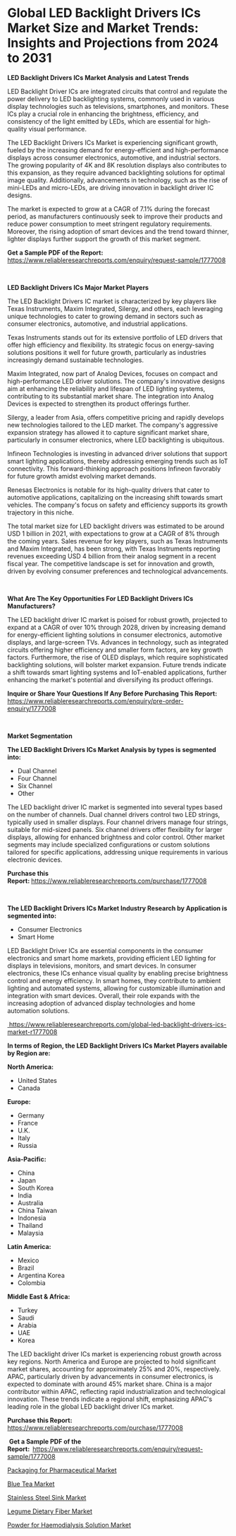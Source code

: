 <p><h1>Global LED Backlight Drivers ICs Market Size and Market Trends: Insights and Projections from 2024 to 2031</h1></p><p><strong>LED Backlight Drivers ICs Market Analysis and Latest Trends</strong></p>
<p><p>LED Backlight Driver ICs are integrated circuits that control and regulate the power delivery to LED backlighting systems, commonly used in various display technologies such as televisions, smartphones, and monitors. These ICs play a crucial role in enhancing the brightness, efficiency, and consistency of the light emitted by LEDs, which are essential for high-quality visual performance.</p><p>The LED Backlight Drivers ICs Market is experiencing significant growth, fueled by the increasing demand for energy-efficient and high-performance displays across consumer electronics, automotive, and industrial sectors. The growing popularity of 4K and 8K resolution displays also contributes to this expansion, as they require advanced backlighting solutions for optimal image quality. Additionally, advancements in technology, such as the rise of mini-LEDs and micro-LEDs, are driving innovation in backlight driver IC designs.</p><p>The market is expected to grow at a CAGR of 7.1% during the forecast period, as manufacturers continuously seek to improve their products and reduce power consumption to meet stringent regulatory requirements. Moreover, the rising adoption of smart devices and the trend toward thinner, lighter displays further support the growth of this market segment.</p></p>
<p><strong>Get a Sample PDF of the Report:&nbsp;</strong> <a href="https://www.reliableresearchreports.com/enquiry/request-sample/1777008?utm_campaign=16&utm_medium=2&utm_source=Github&utm_content=ia&utm_term=09102024&utm_id=led-backlight-drivers-ics">https://www.reliableresearchreports.com/enquiry/request-sample/1777008</a></p>
<p>&nbsp;</p>
<p><strong>LED Backlight Drivers ICs Major Market Players</strong></p>
<p><p>The LED Backlight Drivers IC market is characterized by key players like Texas Instruments, Maxim Integrated, Silergy, and others, each leveraging unique technologies to cater to growing demand in sectors such as consumer electronics, automotive, and industrial applications.</p><p>Texas Instruments stands out for its extensive portfolio of LED drivers that offer high efficiency and flexibility. Its strategic focus on energy-saving solutions positions it well for future growth, particularly as industries increasingly demand sustainable technologies.</p><p>Maxim Integrated, now part of Analog Devices, focuses on compact and high-performance LED driver solutions. The company's innovative designs aim at enhancing the reliability and lifespan of LED lighting systems, contributing to its substantial market share. The integration into Analog Devices is expected to strengthen its product offerings further.</p><p>Silergy, a leader from Asia, offers competitive pricing and rapidly develops new technologies tailored to the LED market. The company's aggressive expansion strategy has allowed it to capture significant market share, particularly in consumer electronics, where LED backlighting is ubiquitous.</p><p>Infineon Technologies is investing in advanced driver solutions that support smart lighting applications, thereby addressing emerging trends such as IoT connectivity. This forward-thinking approach positions Infineon favorably for future growth amidst evolving market demands.</p><p>Renesas Electronics is notable for its high-quality drivers that cater to automotive applications, capitalizing on the increasing shift towards smart vehicles. The company's focus on safety and efficiency supports its growth trajectory in this niche.</p><p>The total market size for LED backlight drivers was estimated to be around USD 1 billion in 2021, with expectations to grow at a CAGR of 8% through the coming years. Sales revenue for key players, such as Texas Instruments and Maxim Integrated, has been strong, with Texas Instruments reporting revenues exceeding USD 4 billion from their analog segment in a recent fiscal year. The competitive landscape is set for innovation and growth, driven by evolving consumer preferences and technological advancements.</p></p>
<p>&nbsp;</p>
<p><strong>What Are The Key Opportunities For LED Backlight Drivers ICs Manufacturers?</strong></p>
<p><p>The LED backlight driver IC market is poised for robust growth, projected to expand at a CAGR of over 10% through 2028, driven by increasing demand for energy-efficient lighting solutions in consumer electronics, automotive displays, and large-screen TVs. Advances in technology, such as integrated circuits offering higher efficiency and smaller form factors, are key growth factors. Furthermore, the rise of OLED displays, which require sophisticated backlighting solutions, will bolster market expansion. Future trends indicate a shift towards smart lighting systems and IoT-enabled applications, further enhancing the market's potential and diversifying its product offerings.</p></p>
<p><strong>Inquire or Share Your Questions If Any Before Purchasing This Report:</strong> <a href="https://www.reliableresearchreports.com/enquiry/pre-order-enquiry/1777008?utm_campaign=16&utm_medium=2&utm_source=Github&utm_content=ia&utm_term=09102024&utm_id=led-backlight-drivers-ics">https://www.reliableresearchreports.com/enquiry/pre-order-enquiry/1777008</a></p>
<p>&nbsp;</p>
<p><strong>Market Segmentation</strong></p>
<p><strong>The LED Backlight Drivers ICs Market Analysis by types is segmented into:</strong></p>
<p><ul><li>Dual Channel</li><li>Four Channel</li><li>Six Channel</li><li>Other</li></ul></p>
<p><p>The LED backlight driver IC market is segmented into several types based on the number of channels. Dual channel drivers control two LED strings, typically used in smaller displays. Four channel drivers manage four strings, suitable for mid-sized panels. Six channel drivers offer flexibility for larger displays, allowing for enhanced brightness and color control. Other market segments may include specialized configurations or custom solutions tailored for specific applications, addressing unique requirements in various electronic devices.</p></p>
<p><strong>Purchase this Report:&nbsp;</strong><a href="https://www.reliableresearchreports.com/purchase/1777008?utm_campaign=16&utm_medium=2&utm_source=Github&utm_content=ia&utm_term=09102024&utm_id=led-backlight-drivers-ics">https://www.reliableresearchreports.com/purchase/1777008</a></p>
<p>&nbsp;</p>
<p><strong>The LED Backlight Drivers ICs Market Industry Research by Application is segmented into:</strong></p>
<p><ul><li>Consumer Electronics</li><li>Smart Home</li></ul></p>
<p><p>LED Backlight Driver ICs are essential components in the consumer electronics and smart home markets, providing efficient LED lighting for displays in televisions, monitors, and smart devices. In consumer electronics, these ICs enhance visual quality by enabling precise brightness control and energy efficiency. In smart homes, they contribute to ambient lighting and automated systems, allowing for customizable illumination and integration with smart devices. Overall, their role expands with the increasing adoption of advanced display technologies and home automation solutions.</p></p>
<p><a href="https://www.reliableresearchreports.com/global-led-backlight-drivers-ics-market-r1777008?utm_campaign=16&utm_medium=2&utm_source=Github&utm_content=ia&utm_term=09102024&utm_id=led-backlight-drivers-ics">&nbsp;https://www.reliableresearchreports.com/global-led-backlight-drivers-ics-market-r1777008</a></p>
<p><strong>In terms of Region, the LED Backlight Drivers ICs Market Players available by Region are:</strong></p>
<p>
    <p> <strong> North America: </strong>
        <ul>
            <li>United States</li>
            <li>Canada</li>
        </ul>
        </p> 
    <p> <strong> Europe: </strong>
        <ul>
            <li>Germany</li>
            <li>France</li>
            <li>U.K.</li>
            <li>Italy</li>
            <li>Russia</li>
        </ul>
        </p> 
    <p> <strong> Asia-Pacific: </strong>
        <ul>
            <li>China</li>
            <li>Japan</li>
            <li>South Korea</li>
            <li>India</li>
            <li>Australia</li>
            <li>China Taiwan</li>
            <li>Indonesia</li>
            <li>Thailand</li>
            <li>Malaysia</li>
        </ul>
        </p> 
    <p> <strong> Latin America: </strong>
        <ul>
            <li>Mexico</li>
            <li>Brazil</li>
            <li>Argentina Korea</li>
            <li>Colombia</li>
        </ul>
        </p> 
    <p> <strong> Middle East & Africa: </strong>
        <ul>
            <li>Turkey</li>
            <li>Saudi</li>
            <li>Arabia</li>
            <li>UAE</li>
            <li>Korea</li>
        </ul>
    </p>
    </p>
<p><p>The LED backlight driver ICs market is experiencing robust growth across key regions. North America and Europe are projected to hold significant market shares, accounting for approximately 25% and 20%, respectively. APAC, particularly driven by advancements in consumer electronics, is expected to dominate with around 45% market share. China is a major contributor within APAC, reflecting rapid industrialization and technological innovation. These trends indicate a regional shift, emphasizing APAC's leading role in the global LED backlight driver ICs market.</p></p>
<p><strong>Purchase this Report: </strong><a href="https://www.reliableresearchreports.com/purchase/1777008?utm_campaign=16&utm_medium=2&utm_source=Github&utm_content=ia&utm_term=09102024&utm_id=led-backlight-drivers-ics">https://www.reliableresearchreports.com/purchase/1777008</a></p>
<p>&nbsp;<strong>Get a Sample PDF of the Report:&nbsp;&nbsp;</strong><a href="https://www.reliableresearchreports.com/enquiry/request-sample/1777008?utm_campaign=16&utm_medium=2&utm_source=Github&utm_content=ia&utm_term=09102024&utm_id=led-backlight-drivers-ics">https://www.reliableresearchreports.com/enquiry/request-sample/1777008</a></p>
<p><strong></strong></p>
<p><p><a href="https://www.linkedin.com/pulse/strategic-market-insights-navigating-global-packaging-pharmaceutical-iaumf?utm_campaign=16&utm_medium=2&utm_source=Github&utm_content=ia&utm_term=09102024&utm_id=led-backlight-drivers-ics">Packaging for Pharmaceutical Market</a></p><p><a href="https://issuu.com/reportprime-2/docs/blue-tea-market-size-2030.pptx_d0c812ac53dd9d?utm_campaign=16&utm_medium=2&utm_source=Github&utm_content=ia&utm_term=09102024&utm_id=led-backlight-drivers-ics">Blue Tea Market</a></p><p><a href="https://www.linkedin.com/pulse/stainless-steel-sink-market-global-insights-sales-trends-yudwc?utm_campaign=16&utm_medium=2&utm_source=Github&utm_content=ia&utm_term=09102024&utm_id=led-backlight-drivers-ics">Stainless Steel Sink Market</a></p><p><a href="https://issuu.com/reportprime-2/docs/legume-dietary-fiber-market-size-20_d0ce03488becad?utm_campaign=16&utm_medium=2&utm_source=Github&utm_content=ia&utm_term=09102024&utm_id=led-backlight-drivers-ics">Legume Dietary Fiber Market</a></p><p><a href="https://github.com/NathanCarter327/Market-Research-Report-List-1/blob/main/powder-for-haemodialysis-solution-market.md?utm_campaign=16&utm_medium=2&utm_source=Github&utm_content=ia&utm_term=09102024&utm_id=led-backlight-drivers-ics">Powder for Haemodialysis Solution Market</a></p></p>